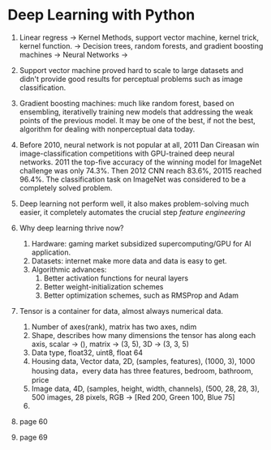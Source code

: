# Deep Learning with Python

1. Linear regress -> Kernel Methods, support vector machine, kernel trick, kernel function. -> Decision trees, random forests, and gradient boosting machines -> Neural Networks ->
2. Support vector machine proved hard to scale to large datasets and didn't provide good results for perceptual problems such as image classification.
3. Gradient boosting machines: much like random forest, based on ensembling, iterativelly training new models that addressing the weak points of the previous model. It may be one of the best, if not the best, algorithm for dealing with nonperceptual data today.
4. Before 2010, neural network is not popular at all, 2011 Dan Cireasan win image-classification competitions with GPU-trained deep neural networks. 2011 the top-five accuracy of the winning model for ImageNet challenge was only 74.3%. Then 2012 CNN reach 83.6%, 20115 reached 96.4%. The classification task on ImageNet was considered to be a completely solved problem.
5. Deep learning not perform well, it also makes problem-solving much easier, it completely automates the crucial step *feature engineering*
6. Why deep learning thrive now? 
    1. Hardware: gaming market subsidized supercomputing/GPU for AI application.
    2. Datasets: internet make more data and data is easy to get.  
    3. Algorithmic advances:
        1. Better activation functions for neural layers
        2. Better weight-initialization schemes
        3. Better optimization schemes, such as RMSProp and Adam
7. Tensor is a container for data, almost always numerical data. 
    1. Number of axes(rank), matrix has two axes, ndim
    2. Shape, describes how many dimensions the tensor has along each axis, scalar -> (), matrix -> (3, 5), 3D -> (3, 3, 5)
    3. Data type, float32, uint8, float 64
    4. Housing data, Vector data, 2D, (samples, features), (1000, 3), 1000 housing data，every data has three features, bedroom, bathroom, price
    5. Image data, 4D, (samples, height, width, channels), (500, 28, 28, 3), 500 images, 28 pixels, RGB -> [Red 200, Green 100, Blue 75]
    6. 

9. page 60
10. page 69
